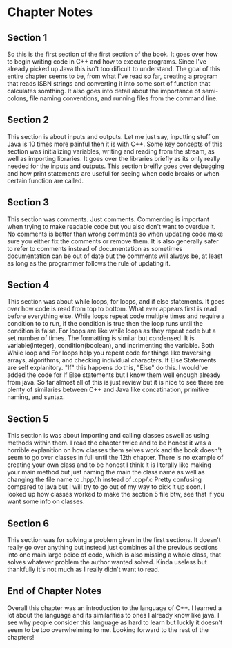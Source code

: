 # Chapter Notes

## Section 1

So this is the first section of the first section of the book. It goes over how to begin writing code in C++ and how to execute programs. Since I've already picked up Java this isn't too dificult to understand. The goal of this entire chapter seems to be, from what I've read so far, creating a program that reads ISBN strings and converting it into some sort of function that calculates somthing. It also goes into detail about the importance of semi-colons, file naming conventions, and running files from the command line.

## Section 2

This section is about inputs and outputs. Let me just say, inputting stuff on Java is 10 times more painful then it is with C++. Some key concepts of this section was initializing variables, writing and reading from the stream, as well as importing libraries. It goes over the libraries briefly as its only really needed for the inputs and outputs. This section breifly goes over debugging and how print statements are useful for seeing when code breaks or when certain function are called.

## Section 3

This section was comments. Just comments. Commenting is important when trying to make readable code but you also don't want to overdue it. No comments is better than wrong comments so when updating code make sure you either fix the comments or remove them. It is also generally safer to refer to comments instead of documentation as sometimes documentation can be out of date but the comments will always be, at least as long as the programmer follows the rule of updating it.

## Section 4

This section was about while loops, for loops, and if else statements.  It goes over how code is read from top to bottom. What ever appears first is read before everything else. While loops repeat code multiple times and require a condition to to run, if the condition is true then the loop runs until the condition is false. For loops are like while loops as they repeat code but a set number of times. The formatting is similar but condensed. It is variable(integer), condition(boolean), and incrimenting the variable. Both While loop and For loops help you repeat code for things like traversing arrays, algorithms, and checking individual characters. If Else Statements are self explanitory. "If" this happens do this, "Else" do this. I would've added the code for If Else statements but I know them well enough already from java. So far almost all of this is just review but it is nice to see there are plenty of similaries between C++ and Java like concatination, primitive naming, and syntax.

## Section 5

This section is was about importing and calling classes aswell as using methods within them. I read the chapter twice and to be honest it was a horrible explanition on how classes them selves work and the book doesn't seem to go over classes in full until the 12th chapter. There is no example of creating your own class and to be honest I think it is literally like making your main method but just naming the main the class name as well as changing the file name to .hpp/.h instead of .cpp/.c Pretty confusing compared to java but I will try to go out of my way to pick it up soon. I looked up how classes worked to make the section 5 file btw, see that if you want some info on classes.

## Section 6

This section was for solving a problem given in the first sections. It doesn't really go over anything but instead just combines all the previous sections into one main large peice of code, which is also missing a whole class, that solves whatever problem the author wanted solved. Kinda useless but thankfully it's not much as I really didn't want to read.

## End of Chapter Notes

Overall this chapter was an introduction to the language of C++. I learned a lot about the language and its similarities to ones I already know like java. I see why people consider this language as hard to learn but luckly it doesn't seem to be too overwhelming to me. Looking forward to the rest of the chapters!
